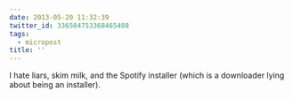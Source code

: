 ```yaml
---
date: 2013-05-20 11:32:39
twitter_id: 336504753368465408
tags:
  - micropost
title: ''
---
```


I hate liars, skim milk, and the Spotify installer (which is a downloader lying about being an installer).
